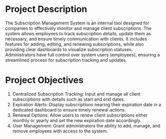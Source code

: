 # Project Description

The Subscription Management System is an internal tool designed for companies to effectively monitor and manage client subscriptions. The system allows employees to track subscription details, update them as necessary, and ensure timely communication with clients. It includes features for adding, editing, and renewing subscriptions, while also providing clear dashboards to visualize subscription statuses. Administrators have full control over system users (employees), ensuring a streamlined process for subscription tracking and updates.

# Project Objectives

1.	Centralized Subscription Tracking: Input and manage all client subscriptions with details such as start and end dates.
2.	Expiration Alerts: Display subscriptions nearing their expiration date in a dedicated dashboard to ensure timely renewal actions.
3.	Renewal Options: Allow users to renew client subscriptions either monthly or yearly and set the new expiration date accordingly.
4.	User Management: Grant administrators the ability to add, manage, and remove employees with access to the system.
